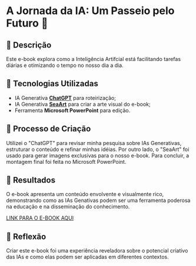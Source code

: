 # A Jornada da IA: Um Passeio pelo Futuro 🌌

## 📒 Descrição
Este e-book explora como a Inteligência Artifcial está facilitando tarefas diárias e otimizando o tempo no nosso dia a dia.

## 🤖 Tecnologias Utilizadas
- IA Generativa **[ChatGPT](https://chat.openai.com)** para roteirização;
- IA Generativa **[SeaArt](https://www.seaart.ai/)** para criar a arte visual do e-book;
- Ferramenta **Microsoft PowerPoint** para edição.

## 🧐 Processo de Criação
Utilizei o "ChatGPT" para revisar minha pesquisa sobre IAs Generativas, estruturar o conteúdo e refinar minhas idéias. Por outro lado, o "SeaArt" foi usado para gerar imagens exclusivas para o nosso e-book. Para concluir, a montagem final foi feita no Microsoft PowerPoint.

## 🚀 Resultados
O e-book apresenta um conteúdo envolvente e visualmente rico, demonstrando como as IAs Genativas podem ser uma ferramenta poderosa na educação e na disseminação do conhecimento.

[LINK PARA O E-BOOK AQUI](/exemplos/ebook/output/ebookIA.pdf)

## 💭 Reflexão
Criar este e-book foi uma experiência reveladora sobre o potencial criativo das IAs e como elas podem ser aplicadas em diferentes contextos.
